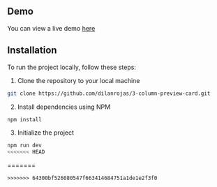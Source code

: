 ## Demo

You can view a live demo [here](https://3-column-preview-card-dilan.pages.dev/)

## Installation

To run the project locally, follow these steps:

1. Clone the repository to your local machine

```bash
git clone https://github.com/dilanrojas/3-column-preview-card.git
```

2. Install dependencies using NPM

```bash
npm install
```

3. Initialize the project

```bash
npm run dev
<<<<<<< HEAD
```
=======
```
>>>>>>> 64300bf526080547f663414684751a1de1e2f3f0
